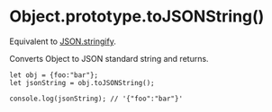 # Object.prototype.toJSONString()

Equivalent to [JSON.stringify](https://developer.mozilla.org/docs/Web/JavaScript/Reference/Global_Objects/JSON/stringify).

Converts Object to JSON standard string and returns.

```
let obj = {foo:"bar"};
let jsonString = obj.toJSONString();

console.log(jsonString); // '{"foo":"bar"}'
```
